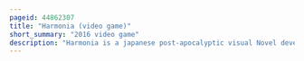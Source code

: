 ```yaml
---
pageid: 44862307
title: "Harmonia (video game)"
short_summary: "2016 video game"
description: "Harmonia is a japanese post-apocalyptic visual Novel developed by key a Brand of visual Arts. It was released on September 23, 2016 for Windows on Steam, and was available in English before its japanese Release on December 29, 2016. It was later ported on the nintendo Switch. The Story is set in a World where artificially intelligent emotional Androids called Phiroids were developed before the rapid Decline in human Civilization. An Emotionless young Man named Rei is cared for with a mechanical Right Hand by a Girl in a small Town as he gradually learns how to express his Emotions."
---
```

